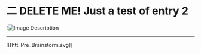 # 二 DELETE ME! Just a test of entry 2

!![Image Description](/images/TestPNG.png)



-------------------------

![[htt_Pre_Brainstorm.svg]]
